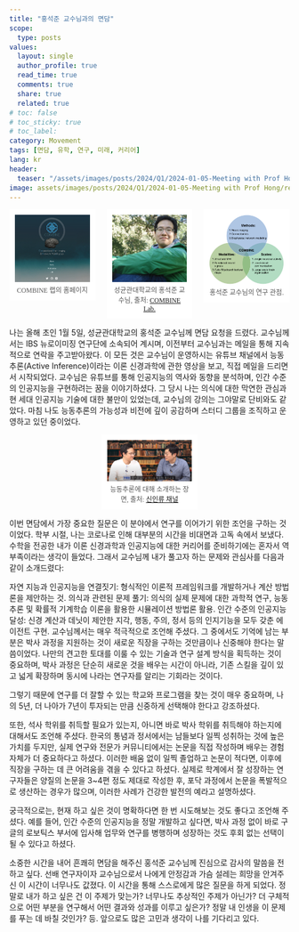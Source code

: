 ```yaml
---
title: "홍석준 교수님과의 면담"
scope:
  type: posts
values:
  layout: single
  author_profile: true
  read_time: true
  comments: true
  share: true
  related: true
# toc: false
# toc_sticky: true
# toc_label:
category: Movement
tags: [면담, 유학, 연구, 미래, 커리어]
lang: kr
header:
  teaser: "/assets/images/posts/2024/Q1/2024-01-05-Meeting with Prof Hong/research_perspective.png"
image: assets/images/posts/2024/Q1/2024-01-05-Meeting with Prof Hong/research_perspective.png
---
```


<style>
  .centered-container {
      display: flex;
      justify-content: center;
      align-items: flex-start;
      gap: 20px; /* 이미지 사이의 간격을 조정할 수 있습니다 */
  }
  figure {
      display: flex;
      flex-direction: column;
      margin: 0;
      padding: 10px;
      text-align: center;
      background-color: #fff;
      width: 30%; /* 각 이미지의 가로 폭을 동일하게 설정 */
  }
  img {
      width: 100%;
      height: auto;
  }
  figcaption {
      font-family: "Wanted Sans Variable", "Wanted Sans";
      font-size: 12px;
      color: #555;
      margin-top: 5px;
  }
</style>

<div class="centered-container">
  <figure>
    <img src="/assets/images/posts/2024/Q1/2024-01-05-Meeting with Prof Hong/COMBINE.png" alt="Image 1">
    <figcaption>
      COMBINE 랩의 홈페이지
    </figcaption>
  </figure>
  <figure>
    <img src="/assets/images/posts/2024/Q1/2024-01-05-Meeting with Prof Hong/hong_seok_jun.jpg" alt="Image 2">
    <figcaption>
      성균관대학교의 홍석준 교수님, 출처: <a href="https://combinelab.net/">COMBINE Lab.</a>
    </figcaption>
  </figure>
  <figure>
    <img src="/assets/images/posts/2024/Q1/2024-01-05-Meeting with Prof Hong/research_perspective.png" alt="Image 3">
    <figcaption>
      홍석준 교수님의 연구 관점.
    </figcaption>
  </figure>
</div>


나는 올해 초인 1월 5일, 성균관대학교의 홍석준 교수님께 면담 요청을 드렸다. 교수님께서는 IBS 뉴로이미징 연구단에 소속되어 계시며, 이전부터 교수님과는 메일을 통해 지속적으로 연락을 주고받아왔다. 이 모든 것은 교수님이 운영하시는 유튜브 채널에서 능동추론(Active Inference)이라는 이론 신경과학에 관한 영상을 보고, 직접 메일을 드리면서 시작되었다. 교수님은 유튜브를 통해 인공지능의 역사와 동향을 분석하며, 인간 수준의 인공지능을 구현하려는 꿈을 이야기하셨다. 그 당시 나는 의식에 대한 막연한 관심과 현 세대 인공지능 기술에 대한 불만이 있었는데, 교수님의 강의는 그야말로 단비와도 같았다. 마침 나도 능동추론의 가능성과 비전에 깊이 공감하며 스터디 그룹을 조직하고 운영하고 있던 중이었다.

<div class="centered-container">
  <figure>
    <img src="/assets/images/posts/2024/Q1/2024-01-05-Meeting with Prof Hong/neohuman.png" style="width: 100%; height: auto;">
    <figcaption>
      능동추론에 대해 소개하는 장면, 출처: <a href="https://www.youtube.com/channel/UC4yLLoaFX0H6VHUpjf588AQ">신인류 채널</a>
    </figcaption>
  </figure>
</div>


이번 면담에서 가장 중요한 질문은 이 분야에서 연구를 이어가기 위한 조언을 구하는 것이었다. 학부 시절, 나는 코로나로 인해 대부분의 시간을 비대면과 고독 속에서 보냈다. 수학을 전공한 내가 이론 신경과학과 인공지능에 대한 커리어를 준비하기에는 혼자서 역부족이라는 생각이 들었다. 그래서 교수님께 내가 풀고자 하는 문제와 관심사를 다음과 같이 소개드렸다:

자연 지능과 인공지능을 연결짓기: 형식적인 이론적 프레임워크를 개발하거나 계산 방법론을 제안하는 것.
의식과 관련된 문제 풀기: 의식의 실제 문제에 대한 과학적 연구, 능동추론 및 확률적 기계학습 이론을 활용한 시뮬레이션 방법론 활용.
인간 수준의 인공지능 달성: 신경 계산과 데닛이 제안한 지각, 행동, 주의, 정서 등의 인지기능을 모두 갖춘 에이전트 구현.
교수님께서는 매우 적극적으로 조언해 주셨다. 그 중에서도 기억에 남는 부분은 박사 과정을 지원하는 것이 새로운 직장을 구하는 것만큼이나 신중해야 한다는 말씀이었다. 나만의 견고한 토대를 이룰 수 있는 기술과 연구 설계 방식을 획득하는 것이 중요하며, 박사 과정은 단순히 새로운 것을 배우는 시간이 아니라, 기존 스킬을 깊이 있고 넓게 확장하며 동시에 나라는 연구자를 알리는 기회라는 것이다.

그렇기 때문에 연구를 더 잘할 수 있는 학교와 프로그램을 찾는 것이 매우 중요하며, 나의 5년, 더 나아가 7년이 투자되는 만큼 신중하게 선택해야 한다고 강조하셨다.

또한, 석사 학위를 취득할 필요가 있는지, 아니면 바로 박사 학위를 취득해야 하는지에 대해서도 조언해 주셨다. 한국의 통념과 정서에서는 남들보다 일찍 성취하는 것에 높은 가치를 두지만, 실제 연구와 전문가 커뮤니티에서는 논문을 직접 작성하며 배우는 경험 자체가 더 중요하다고 하셨다. 이러한 배움 없이 일찍 졸업하고 논문이 적다면, 이후에 직장을 구하는 데 큰 어려움을 겪을 수 있다고 하셨다. 실제로 학계에서 잘 성장하는 연구자들은 양질의 논문을 3~4편 정도 제대로 작성한 후, 포닥 과정에서 논문을 폭발적으로 생산하는 경우가 많으며, 이러한 사례가 건강한 발전의 예라고 설명하셨다.

궁극적으로는, 현재 하고 싶은 것이 명확하다면 한 번 시도해보는 것도 좋다고 조언해 주셨다. 예를 들어, 인간 수준의 인공지능을 정말 개발하고 싶다면, 박사 과정 없이 바로 구글의 로보틱스 부서에 입사해 업무와 연구를 병행하며 성장하는 것도 후회 없는 선택이 될 수 있다고 하셨다.

소중한 시간을 내어 흔쾌히 면담을 해주신 홍석준 교수님께 진심으로 감사의 말씀을 전하고 싶다. 선배 연구자이자 교수님으로서 나에게 안정감과 가슴 설레는 희망을 안겨주신 이 시간이 너무나도 값졌다. 이 시간을 통해 스스로에게 많은 질문을 하게 되었다. 정말로 내가 하고 싶은 건 이 주제가 맞는가? 너무나도 추상적인 주제가 아닌가? 더 구체적으로 어떤 부분을 연구해서 어떤 결과와 성과를 이루고 싶은가? 정말 내 인생을 이 문제를 푸는 데 바칠 것인가? 등. 앞으로도 많은 고민과 생각이 나를 기다리고 있다.